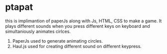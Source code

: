 # ptapat
this is implimantion of paperJs along with Js, HTML, CSS to make a game. It plays different sounds when you press different keys on keyboard and simultaniously animates cirlces.
1. PaperJs used to generate animating circles.
2. Haul.js used for creating different sound on different keypress.

